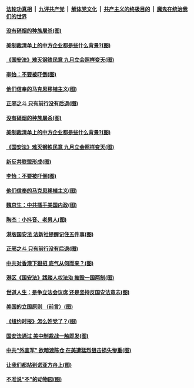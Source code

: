 ####  [法轮功真相](../../../../basic/blob/master/README.md?t=07030931) &nbsp;|&nbsp; [九评共产党](../../../../9ping.md/blob/master/README.md?t=07030931) &nbsp;|&nbsp; [解体党文化](../../../../jtdwh.md/blob/master/README.md?t=07030931)  &nbsp;|&nbsp; [共产主义的终极目的](../../../../gczydzjmd.md/blob/master/README.md?t=07030931) &nbsp;|&nbsp; [魔鬼在统治我们的世界](../../../../mgztzwmdsj.md/blob/master/README.md?t=07030931) 

#### [没有硝烟的种族屠杀(图)](../pages/p4/938489.md?t=07030931) 

#### [美制裁清单上的中方企业都是些什么背景?(图)](../pages/p4/938486.md?t=07030931) 

#### [《国安法》难灭钢铁民意 九月立会照样变天(图)](../pages/p4/938485.md?t=07030931) 

#### [李怡：不要被吓倒(图)](../pages/p4/938488.md?t=07030931) 

#### [他们信奉的马克思移植主义(图)](../pages/p4/938413.md?t=07030931) 

#### [正邪之斗 只有前行没有后退(图)](../pages/p4/938399.md?t=07030931) 

#### [没有硝烟的种族屠杀(图)](../pages/p4/938489.md?t=07030931) 

#### [美制裁清单上的中方企业都是些什么背景?(图)](../pages/p4/938486.md?t=07030931) 

#### [《国安法》难灭钢铁民意 九月立会照样变天(图)](../pages/p4/938485.md?t=07030931) 

#### [新反共联盟形成(图)](../pages/p4/938480.md?t=07030931) 

#### [李怡：不要被吓倒(图)](../pages/p4/938488.md?t=07030931) 

#### [他们信奉的马克思移植主义(图)](../pages/p4/938413.md?t=07030931) 

#### [魏京生：中共插手美国内政(图)](../pages/p4/938409.md?t=07030931) 

#### [陶杰：小抖音、老男人(图)](../pages/p4/938404.md?t=07030931) 

#### [港版国安法 法新社提醒记住五件事(图)](../pages/p4/938401.md?t=07030931) 

#### [正邪之斗 只有前行没有后退(图)](../pages/p4/938399.md?t=07030931) 

#### [中共对香港下狠招 底气从何而来？(图)](../pages/p4/938397.md?t=07030931) 

#### [港区《国安法》践踏人权法治 摧毁一国两制(图)](../pages/p4/938385.md?t=07030931) 

#### [世道人生：是争立法会议席 还是坚持反国安法意志(图)](../pages/p4/938290.md?t=07030931) 

#### [美国的立国原则 （前言）(图)](../pages/p4/938154.md?t=07030931) 


#### [《纽约时报》怎么姓党了？(图)](../pages/p4/938277.md?t=07030931) 

#### [国安法通过 美中制裁战一触即发(图)](../pages/p4/938278.md?t=07030931) 

#### [中共“外宣军” 欲暗渡陈仓 在美遭猛烈狙击损失惨重(图)](../pages/p4/938274.md?t=07030931) 

#### [让我们都站到诺亚方舟上(图)](../pages/p4/938257.md?t=07030931) 

#### [不准说“不”的动物园(图)](../pages/p4/938192.md?t=07030931) 

